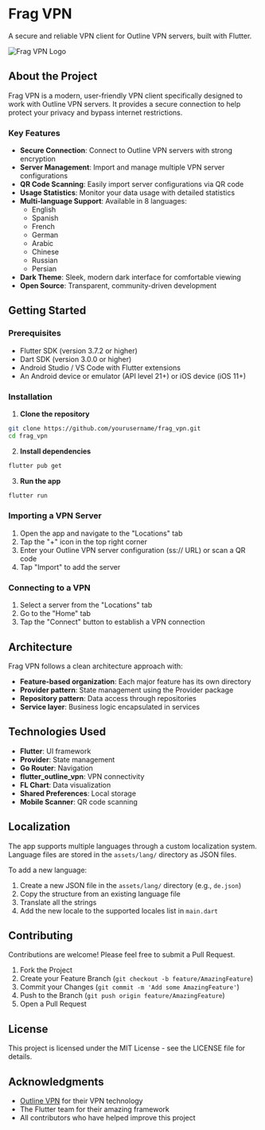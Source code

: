 # Frag VPN

A secure and reliable VPN client for Outline VPN servers, built with Flutter.

![Frag VPN Logo](assets/images/logo.png)

## About the Project

Frag VPN is a modern, user-friendly VPN client specifically designed to work with Outline VPN servers. It provides a secure connection to help protect your privacy and bypass internet restrictions.

### Key Features

- **Secure Connection**: Connect to Outline VPN servers with strong encryption
- **Server Management**: Import and manage multiple VPN server configurations
- **QR Code Scanning**: Easily import server configurations via QR code
- **Usage Statistics**: Monitor your data usage with detailed statistics
- **Multi-language Support**: Available in 8 languages:
  - English
  - Spanish
  - French
  - German
  - Arabic
  - Chinese
  - Russian
  - Persian
- **Dark Theme**: Sleek, modern dark interface for comfortable viewing
- **Open Source**: Transparent, community-driven development

## Getting Started

### Prerequisites

- Flutter SDK (version 3.7.2 or higher)
- Dart SDK (version 3.0.0 or higher)
- Android Studio / VS Code with Flutter extensions
- An Android device or emulator (API level 21+) or iOS device (iOS 11+)

### Installation

1. **Clone the repository**

```bash
git clone https://github.com/yourusername/frag_vpn.git
cd frag_vpn
```

2. **Install dependencies**

```bash
flutter pub get
```

3. **Run the app**

```bash
flutter run
```

### Importing a VPN Server

1. Open the app and navigate to the "Locations" tab
2. Tap the "+" icon in the top right corner
3. Enter your Outline VPN server configuration (ss:// URL) or scan a QR code
4. Tap "Import" to add the server

### Connecting to a VPN

1. Select a server from the "Locations" tab
2. Go to the "Home" tab
3. Tap the "Connect" button to establish a VPN connection

## Architecture

Frag VPN follows a clean architecture approach with:

- **Feature-based organization**: Each major feature has its own directory
- **Provider pattern**: State management using the Provider package
- **Repository pattern**: Data access through repositories
- **Service layer**: Business logic encapsulated in services

## Technologies Used

- **Flutter**: UI framework
- **Provider**: State management
- **Go Router**: Navigation
- **flutter_outline_vpn**: VPN connectivity
- **FL Chart**: Data visualization
- **Shared Preferences**: Local storage
- **Mobile Scanner**: QR code scanning

## Localization

The app supports multiple languages through a custom localization system. Language files are stored in the `assets/lang/` directory as JSON files.

To add a new language:
1. Create a new JSON file in the `assets/lang/` directory (e.g., `de.json`)
2. Copy the structure from an existing language file
3. Translate all the strings
4. Add the new locale to the supported locales list in `main.dart`

## Contributing

Contributions are welcome! Please feel free to submit a Pull Request.

1. Fork the Project
2. Create your Feature Branch (`git checkout -b feature/AmazingFeature`)
3. Commit your Changes (`git commit -m 'Add some AmazingFeature'`)
4. Push to the Branch (`git push origin feature/AmazingFeature`)
5. Open a Pull Request

## License

This project is licensed under the MIT License - see the LICENSE file for details.

## Acknowledgments

- [Outline VPN](https://getoutline.org/) for their VPN technology
- The Flutter team for their amazing framework
- All contributors who have helped improve this project
